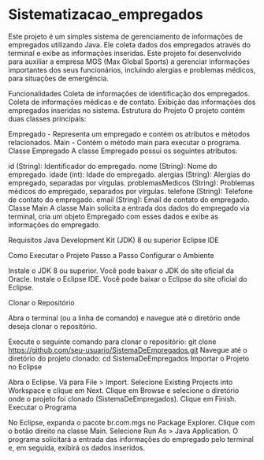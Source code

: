 # Sistematizacao_empregados
Este projeto é um simples sistema de gerenciamento de informações de empregados utilizando Java. Ele coleta dados dos empregados através do terminal e exibe as informações inseridas. Este projeto foi desenvolvido para auxiliar a empresa MGS (Max Global Sports) a gerenciar informações importantes dos seus funcionários, incluindo alergias e problemas médicos, para situações de emergência.

Funcionalidades
Coleta de informações de identificação dos empregados.
Coleta de informações médicas e de contato.
Exibição das informações dos empregados inseridas no sistema.
Estrutura do Projeto
O projeto contém duas classes principais:

Empregado - Representa um empregado e contém os atributos e métodos relacionados.
Main - Contém o método main para executar o programa.
Classe Empregado
A classe Empregado possui os seguintes atributos:

id (String): Identificador do empregado.
nome (String): Nome do empregado.
idade (int): Idade do empregado.
alergias (String): Alergias do empregado, separadas por vírgulas.
problemasMedicos (String): Problemas médicos do empregado, separados por vírgulas.
telefone (String): Telefone de contato do empregado.
email (String): Email de contato do empregado.
Classe Main
A classe Main solicita a entrada dos dados do empregado via terminal, cria um objeto Empregado com esses dados e exibe as informações do empregado.

Requisitos
Java Development Kit (JDK) 8 ou superior
Eclipse IDE

Como Executar o Projeto
Passo a Passo
Configurar o Ambiente

Instale o JDK 8 ou superior. Você pode baixar o JDK do site oficial da Oracle.
Instale o Eclipse IDE. Você pode baixar o Eclipse do site oficial do Eclipse.

Clonar o Repositório

Abra o terminal (ou a linha de comando) e navegue até o diretório onde deseja clonar o repositório.

Execute o seguinte comando para clonar o repositório:
git clone https://github.com/seu-usuario/SistemaDeEmpregados.git
Navegue até o diretório do projeto clonado:
cd SistemaDeEmpregados
Importar o Projeto no Eclipse

Abra o Eclipse.
Vá para File > Import.
Selecione Existing Projects into Workspace e clique em Next.
Clique em Browse e selecione o diretório onde o projeto foi clonado (SistemaDeEmpregados).
Clique em Finish.
Executar o Programa

No Eclipse, expanda o pacote br.com.mgs no Package Explorer.
Clique com o botão direito na classe Main.
Selecione Run As > Java Application.
O programa solicitará a entrada das informações do empregado pelo terminal e, em seguida, exibirá os dados inseridos.
